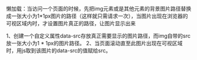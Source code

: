 懒加载：当访问一个页面的时候，先把img元素或是其他元素的背景图片路径替换成一张大小为1*1px图片的路径（这样就只需请求一次），当图片出现在浏览器的可视区域内时，才设置图片真正的路径，让图片显示出来


1、创建一个自定义属性data-src存放真正需要显示的图片路径，而img自带的src放一张大小为1 * 1px的图片路径。
2、当页面滚动直至此图片出现在可视区域时，用js取到该图片的data-src的值赋给src。

